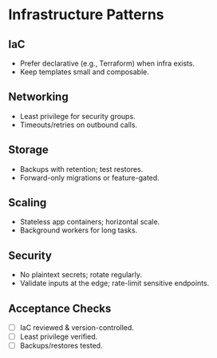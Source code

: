 # Infrastructure Patterns

## IaC
- Prefer declarative (e.g., Terraform) when infra exists.
- Keep templates small and composable.

## Networking
- Least privilege for security groups.
- Timeouts/retries on outbound calls.

## Storage
- Backups with retention; test restores.
- Forward-only migrations or feature-gated.

## Scaling
- Stateless app containers; horizontal scale.
- Background workers for long tasks.

## Security
- No plaintext secrets; rotate regularly.
- Validate inputs at the edge; rate-limit sensitive endpoints.

## Acceptance Checks
- [ ] IaC reviewed & version-controlled.
- [ ] Least privilege verified.
- [ ] Backups/restores tested.

